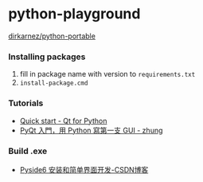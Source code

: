 python-playground
=================
[dirkarnez/python-portable](https://github.com/dirkarnez/python-portable)

### Installing packages
1. fill in package name with version to `requirements.txt`
2. `install-package.cmd`

### Tutorials
- [Quick start - Qt for Python](https://doc.qt.io/qtforpython-6/quickstart.html)
- [PyQt 入門，用 Python 寫第一支 GUI - zhung](https://zhung.com.tw/article/pyqt%E5%85%A5%E9%96%80%E7%94%A8python%E5%AF%AB%E7%AC%AC%E4%B8%80%E6%94%AFgui/)

### Build .exe
- [Pyside6 安装和简单界面开发-CSDN博客](https://blog.csdn.net/hwx1546/article/details/133637750)
